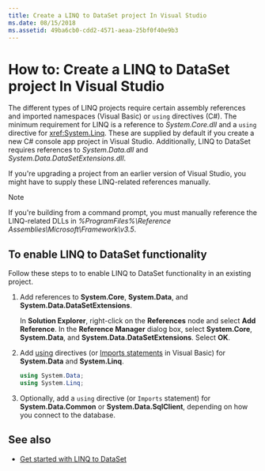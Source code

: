```yaml
---
title: Create a LINQ to DataSet project In Visual Studio
ms.date: 08/15/2018
ms.assetid: 49ba6cb0-cdd2-4571-aeaa-25bf0f40e9b3
---
```

# How to: Create a LINQ to DataSet project In Visual Studio

The different types of LINQ projects require certain assembly references and imported namespaces (Visual Basic) or `using` directives (C#). The minimum requirement for LINQ is a reference to *System.Core.dll* and a `using` directive for <xref:System.Linq>. These are supplied by default if you create a new C# console app project in Visual Studio. Additionally, LINQ to DataSet requires references to *System.Data.dll* and *System.Data.DataSetExtensions.dll*.

If you're upgrading a project from an earlier version of Visual Studio, you might have to supply these LINQ-related references manually.

> [!NOTE]
> If you're building from a command prompt, you must manually reference the LINQ-related DLLs in *%ProgramFiles%\Reference Assemblies\Microsoft\Framework\v3.5*.

## To enable LINQ to DataSet functionality

Follow these steps to to enable LINQ to DataSet functionality in an existing project.

1. Add references to **System.Core**, **System.Data**, and **System.Data.DataSetExtensions**.

   In **Solution Explorer**, right-click on the **References** node and select **Add Reference**. In the **Reference Manager** dialog box, select **System.Core**, **System.Data**, and **System.Data.DataSetExtensions**. Select **OK**.

1. Add [using](../../../csharp/language-reference/keywords/using-directive.md) directives (or [Imports statements](../../../visual-basic/language-reference/statements/imports-statement-net-namespace-and-type.md) in Visual Basic) for **System.Data** and **System.Linq**.

   ```csharp
   using System.Data;
   using System.Linq;
   ```

1. Optionally, add a `using` directive (or `Imports` statement) for **System.Data.Common** or **System.Data.SqlClient**, depending on how you connect to the database.

## See also

- [Get started with LINQ to DataSet](../../../../docs/framework/data/adonet/getting-started-linq-to-dataset.md)
